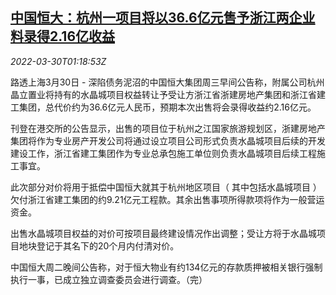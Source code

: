 <!--1648603863000-->
[中国恒大：杭州一项目将以36.6亿元售予浙江两企业 料录得2.16亿收益](https://cn.reuters.com/article/evergrande-selling-project-hangzhou-0330-idCNKCS2LR03C)
------

<div><i>2022-03-30T01:18:53Z</i></div><p>路透上海3月30日 - 深陷债务泥沼的中国恒大集团周三早间公告称，附属公司杭州晶立置业将持有的水晶城项目权益转让予受让方浙江省浙建房地产集团和浙江省建工集团，总代价约为36.6亿元人民币，预期本次出售将会录得收益约2.16亿元。</p><p>刊登在港交所的公告显示，出售的项目位于杭州之江国家旅游规划区，浙建房地产集团将作为专业房产开发公司将通过设立项目公司形式负责水晶城项目后续的开发建设工作，浙江省建工集团作为专业总承包施工单位则负责水晶城项目后续工程施工事宜。</p><p>此次部分对价将用于抵偿中国恒大就其于杭州地区项目（ 其中包括水晶城项目 ）欠付浙江省建工集团的约9.21亿元工程款。其余出售事项所得款项将作为一般营运资金。</p><p>出售水晶城项目权益的对价可按项目最终建设情况作出调整；受让方将于水晶城项目地块登记于其名下的20个月内付清对价。</p><p>中国恒大周二晚间公告称，对于恒大物业有约134亿元的存款质押被相关银行强制执行一事，已成立独立调查委员会进行调查。（完） </p>
